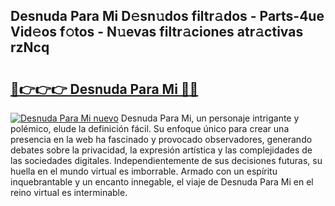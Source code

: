 ## Desnuda Para Mi D𝚎sn𝚞dos filtr𝚊dos - Parts-4ue Vid𝚎os f𝚘tos - N𝚞evas filtr𝚊ciones atr𝚊ctivas rzNcq

# <h2><a href="http://mb3p4y.tromn.icu/?c=Desnuda+Para+Mi">🔗👉👉👉 Desnuda Para Mi 🔗🔗</a></h2>

[![Desnuda Para Mi nuevo](https://i.imgur.com/pEAQMta.gif)](http://mb3p4y.tromn.icu/?c=Desnuda+Para+Mi)
Desnuda Para Mi, un personaje intrigante y polémico, elude la definición fácil. Su enfoque único para crear una presencia en la web ha fascinado y provocado observadores, generando debates sobre la privacidad, la expresión artística y las complejidades de las sociedades digitales. Independientemente de sus decisiones futuras, su huella en el mundo virtual es imborrable. Armado con un espíritu inquebrantable y un encanto innegable, el viaje de Desnuda Para Mi en el reino virtual es interminable.
